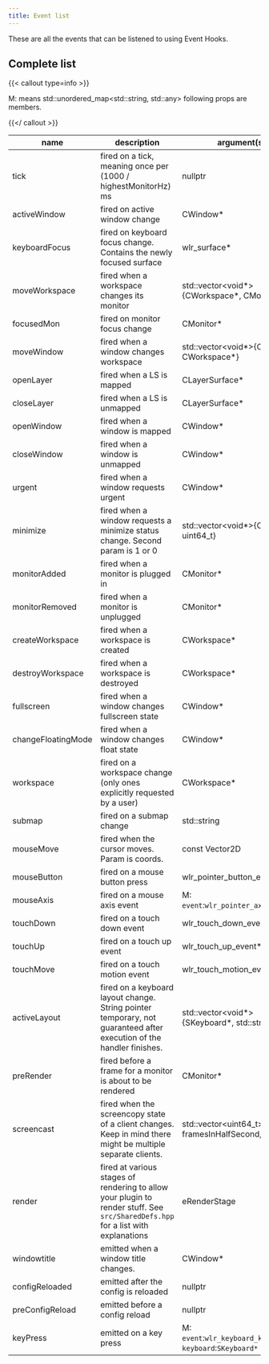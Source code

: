 ```yaml
---
title: Event list
---
```


These are all the events that can be listened to using Event Hooks.

## Complete list

{{< callout type=info >}}

M: means std::unordered_map<std::string, std::any> following props are members.

{{</ callout >}}

| name               | description                                                                                                                      | argument(s)                                                   | cancellable |
| ------------------ | -------------------------------------------------------------------------------------------------------------------------------- | ------------------------------------------------------------- | ----------- |
| tick               | fired on a tick, meaning once per (1000 / highestMonitorHz) ms                                                                   | nullptr                                                       | ✕           |
| activeWindow       | fired on active window change                                                                                                    | CWindow*                                                      | ✕           |
| keyboardFocus      | fired on keyboard focus change. Contains the newly focused surface                                                               | wlr_surface*                                                  | ✕           |
| moveWorkspace      | fired when a workspace changes its monitor                                                                                       | std::vector<void*>{CWorkspace*, CMonitor*}                    | ✕           |
| focusedMon         | fired on monitor focus change                                                                                                    | CMonitor*                                                     | ✕           |
| moveWindow         | fired when a window changes workspace                                                                                            | std::vector<void*>{CWindow*, CWorkspace*}                     | ✕           |
| openLayer          | fired when a LS is mapped                                                                                                        | CLayerSurface*                                                | ✕           |
| closeLayer         | fired when a LS is unmapped                                                                                                      | CLayerSurface*                                                | ✕           |
| openWindow         | fired when a window is mapped                                                                                                    | CWindow*                                                      | ✕           |
| closeWindow        | fired when a window is unmapped                                                                                                  | CWindow*                                                      | ✕           |
| urgent             | fired when a window requests urgent                                                                                              | CWindow*                                                      | ✕           |
| minimize           | fired when a window requests a minimize status change. Second param is 1 or 0                                                    | std::vector<void*>{CWindow*, uint64_t}                        | ✕           |
| monitorAdded       | fired when a monitor is plugged in                                                                                               | CMonitor*                                                     | ✕           |
| monitorRemoved     | fired when a monitor is unplugged                                                                                                | CMonitor*                                                     | ✕           |
| createWorkspace    | fired when a workspace is created                                                                                                | CWorkspace*                                                   | ✕           |
| destroyWorkspace   | fired when a workspace is destroyed                                                                                              | CWorkspace*                                                   | ✕           |
| fullscreen         | fired when a window changes fullscreen state                                                                                     | CWindow*                                                      | ✕           |
| changeFloatingMode | fired when a window changes float state                                                                                          | CWindow*                                                      | ✕           |
| workspace          | fired on a workspace change (only ones explicitly requested by a user)                                                           | CWorkspace*                                                   | ✕           |
| submap             | fired on a submap change                                                                                                         | std::string                                                   | ✕           |
| mouseMove          | fired when the cursor moves. Param is coords.                                                                                    | const Vector2D                                                | ✔           |
| mouseButton        | fired on a mouse button press                                                                                                    | wlr_pointer_button_event*                                     | ✔           |
| mouseAxis          | fired on a mouse axis event                                                                                                      | M: `event`:`wlr_pointer_axis_event*`                          | ✔           |
| touchDown          | fired on a touch down event                                                                                                      | wlr_touch_down_event*                                         | ✔           |
| touchUp            | fired on a touch up event                                                                                                        | wlr_touch_up_event*                                           | ✔           |
| touchMove          | fired on a touch motion event                                                                                                    | wlr_touch_motion_event*                                       | ✔           |
| activeLayout       | fired on a keyboard layout change. String pointer temporary, not guaranteed after execution of the handler finishes.             | std::vector<void*>{SKeyboard*, std::string*}                  | ✕           |
| preRender          | fired before a frame for a monitor is about to be rendered                                                                       | CMonitor*                                                     | ✕           |
| screencast         | fired when the screencopy state of a client changes. Keep in mind there might be multiple separate clients.                      | std::vector<uint64_t>{state, framesInHalfSecond, owner}       | ✕           |
| render             | fired at various stages of rendering to allow your plugin to render stuff. See `src/SharedDefs.hpp` for a list with explanations | eRenderStage                                                  | ✕           |
| windowtitle        | emitted when a window title changes.                                                                                             | CWindow*                                                      | ✕           |
| configReloaded     | emitted after the config is reloaded                                                                                             | nullptr                                                       | ✕           |
| preConfigReload    | emitted before a config reload                                                                                                   | nullptr                                                       | ✕           |
| keyPress           | emitted on a key press                                                                                                           | M: `event`:`wlr_keyboard_key_event*`, `keyboard`:`SKeyboard*` | ✔           |
